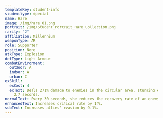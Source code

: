 ```yaml
---
templateKey: student-info
studentType: Special
name: Hare
image: /img/hare_01.png
portrait: /img/Student_Portrait_Hare_Collection.png
rarity: "2"
affiliation: Millennium
weaponType: AR
role: Supporter
position: None
atkType: Explosion
defType: Light Armour
combatEnvironment:
  outdoor: A
  indoor: A
  urban: C
exSkill:
  exCost: 4
  exText: Deals 271% damage to enemies in the circular area, stunning enemies for
    2.7 seconds.
normalText: Every 30 seconds, she reduces the recovery rate of an enemy by 26.7% (15 sec).
enhancedText: Increases critical rate by 14%.
subText: Increases allies' evasion by 9.1%.
---
```

